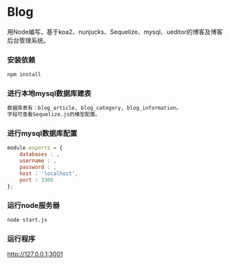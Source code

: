 Blog
==========

用Node编写，基于koa2、nunjucks、Sequelize、mysql、ueditor的博客及博客后台管理系统。

### 安装依赖

```bash
npm install
```

### 进行本地mysql数据库建表

```bash
数据库表有：blog_article, blog_category, blog_information。
字段可查看Sequelize.js的模型配置。
```
### 进行mysql数据库配置

```javascript
module.exports = {
    databases : ,
    username : ,
    password : ,
    host : 'localhost',
    port : 3306
};

```

### 运行node服务器

```bash
node start.js
```


### 运行程序
http://127.0.0.1:3001
